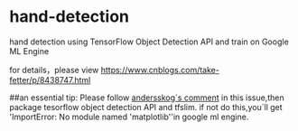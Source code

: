 # hand-detection
hand detection using TensorFlow Object Detection API and train on  Google ML Engine

for details，please view https://www.cnblogs.com/take-fetter/p/8438747.html

##an essential tip:
  Please follow [andersskog\`s comment](https://github.com/tensorflow/models/issues/2739)
  in this issue,then package tesorflow object detection API and tfslim.
  if not do this,you`ll get 'ImportError: No module named 'matplotlib''in google ml engine.
  
